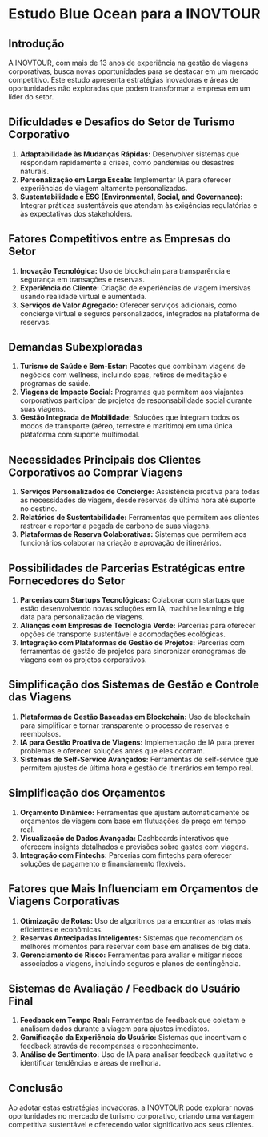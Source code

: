 
# Estudo Blue Ocean para a INOVTOUR

## Introdução
A INOVTOUR, com mais de 13 anos de experiência na gestão de viagens corporativas, busca novas oportunidades para se destacar em um mercado competitivo. Este estudo apresenta estratégias inovadoras e áreas de oportunidades não exploradas que podem transformar a empresa em um líder do setor.

## Dificuldades e Desafios do Setor de Turismo Corporativo
1. **Adaptabilidade às Mudanças Rápidas:** Desenvolver sistemas que respondam rapidamente a crises, como pandemias ou desastres naturais.
2. **Personalização em Larga Escala:** Implementar IA para oferecer experiências de viagem altamente personalizadas.
3. **Sustentabilidade e ESG (Environmental, Social, and Governance):** Integrar práticas sustentáveis que atendam às exigências regulatórias e às expectativas dos stakeholders.

## Fatores Competitivos entre as Empresas do Setor
1. **Inovação Tecnológica:** Uso de blockchain para transparência e segurança em transações e reservas.
2. **Experiência do Cliente:** Criação de experiências de viagem imersivas usando realidade virtual e aumentada.
3. **Serviços de Valor Agregado:** Oferecer serviços adicionais, como concierge virtual e seguros personalizados, integrados na plataforma de reservas.

## Demandas Subexploradas
1. **Turismo de Saúde e Bem-Estar:** Pacotes que combinam viagens de negócios com wellness, incluindo spas, retiros de meditação e programas de saúde.
2. **Viagens de Impacto Social:** Programas que permitem aos viajantes corporativos participar de projetos de responsabilidade social durante suas viagens.
3. **Gestão Integrada de Mobilidade:** Soluções que integram todos os modos de transporte (aéreo, terrestre e marítimo) em uma única plataforma com suporte multimodal.

## Necessidades Principais dos Clientes Corporativos ao Comprar Viagens
1. **Serviços Personalizados de Concierge:** Assistência proativa para todas as necessidades de viagem, desde reservas de última hora até suporte no destino.
2. **Relatórios de Sustentabilidade:** Ferramentas que permitem aos clientes rastrear e reportar a pegada de carbono de suas viagens.
3. **Plataformas de Reserva Colaborativas:** Sistemas que permitem aos funcionários colaborar na criação e aprovação de itinerários.

## Possibilidades de Parcerias Estratégicas entre Fornecedores do Setor
1. **Parcerias com Startups Tecnológicas:** Colaborar com startups que estão desenvolvendo novas soluções em IA, machine learning e big data para personalização de viagens.
2. **Alianças com Empresas de Tecnologia Verde:** Parcerias para oferecer opções de transporte sustentável e acomodações ecológicas.
3. **Integração com Plataformas de Gestão de Projetos:** Parcerias com ferramentas de gestão de projetos para sincronizar cronogramas de viagens com os projetos corporativos.

## Simplificação dos Sistemas de Gestão e Controle das Viagens
1. **Plataformas de Gestão Baseadas em Blockchain:** Uso de blockchain para simplificar e tornar transparente o processo de reservas e reembolsos.
2. **IA para Gestão Proativa de Viagens:** Implementação de IA para prever problemas e oferecer soluções antes que eles ocorram.
3. **Sistemas de Self-Service Avançados:** Ferramentas de self-service que permitem ajustes de última hora e gestão de itinerários em tempo real.

## Simplificação dos Orçamentos
1. **Orçamento Dinâmico:** Ferramentas que ajustam automaticamente os orçamentos de viagem com base em flutuações de preço em tempo real.
2. **Visualização de Dados Avançada:** Dashboards interativos que oferecem insights detalhados e previsões sobre gastos com viagens.
3. **Integração com Fintechs:** Parcerias com fintechs para oferecer soluções de pagamento e financiamento flexíveis.

## Fatores que Mais Influenciam em Orçamentos de Viagens Corporativas
1. **Otimização de Rotas:** Uso de algoritmos para encontrar as rotas mais eficientes e econômicas.
2. **Reservas Antecipadas Inteligentes:** Sistemas que recomendam os melhores momentos para reservar com base em análises de big data.
3. **Gerenciamento de Risco:** Ferramentas para avaliar e mitigar riscos associados a viagens, incluindo seguros e planos de contingência.

## Sistemas de Avaliação / Feedback do Usuário Final
1. **Feedback em Tempo Real:** Ferramentas de feedback que coletam e analisam dados durante a viagem para ajustes imediatos.
2. **Gamificação da Experiência do Usuário:** Sistemas que incentivam o feedback através de recompensas e reconhecimento.
3. **Análise de Sentimento:** Uso de IA para analisar feedback qualitativo e identificar tendências e áreas de melhoria.

## Conclusão
Ao adotar estas estratégias inovadoras, a INOVTOUR pode explorar novas oportunidades no mercado de turismo corporativo, criando uma vantagem competitiva sustentável e oferecendo valor significativo aos seus clientes.
